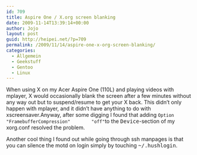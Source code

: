 ```yaml
---
id: 709
title: Aspire One / X.org screen blanking
date: 2009-11-14T13:39:14+00:00
author: Jojo
layout: post
guid: http://heipei.net/?p=709
permalink: /2009/11/14/aspire-one-x-org-screen-blanking/
categories:
  - Allgemein
  - Geekstuff
  - Gentoo
  - Linux
---
```

When using X on my Acer Aspire One (110L) and playing videos with mplayer, X would occasionally blank the screen after a few minutes without any way out but to suspend/resume to get your X back. This didn&#8217;t only happen with mplayer, and it didn&#8217;t have anything to do with xscreensaver.Anyway, after some digging I found that adding        `Option          "FramebufferCompression"        "off"`to the <tt>Device</tt>-section of my xorg.conf resolved the problem.
  
Another cool thing I found out while going through ssh manpages is that you can silence the motd on login simply by touching <tt>~/.hushlogin</tt>.